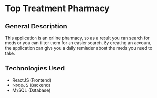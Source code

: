 # **Top Treatment Pharmacy**

## General Description
This application is an online pharmacy, so as a result you can search for meds or you can filter them for an easier search. By creating an account, the application can give you a daily reminder about the meds you need to take. 

## Technologies Used
- ReactJS (Frontend)
- NodeJS (Backend)
- MySQL (Database)

